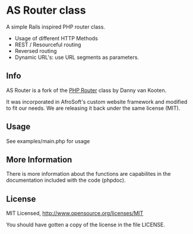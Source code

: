 AS Router class
================

A simple Rails inspired PHP router class.

* Usage of different HTTP Methods
* REST / Resourceful routing
* Reversed routing
* Dynamic URL's: use URL segments as parameters.

Info
----

AS Router is a fork of the [PHP Router](//github.com/dannyvankooten/PHP-Router) class by Danny van Kooten.

It was incorporated in AfroSoft's custom website framework and modified to fit our needs. We are releasing it back under the same license (MIT).

Usage
-----

See examples/main.php for usage

More Information
----------------

There is more information about the functions are capabilites in the documentation included with the code (phpdoc).

License
-------

MIT Licensed, http://www.opensource.org/licenses/MIT

You should have gotten a copy of the license in the file LICENSE.
